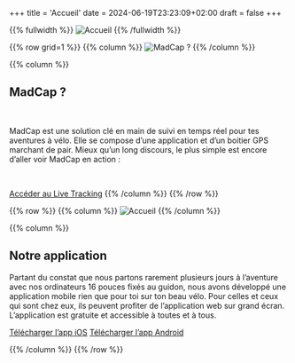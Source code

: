 +++
title = 'Accueil'
date = 2024-06-19T23:23:09+02:00
draft = false
+++


<!-- Image Accueil -->

{{% fullwidth %}}
![Accueil](/accueil/im-acc-000.png)
{{% /fullwidth %}}





<!-- ligne MadCap ? -->

{{% row grid=1  %}}
{{% column %}}
![MadCap ?](/accueil/im-acc-001.png)
{{% /column %}}

{{% column %}}
## MadCap ?
&nbsp;

MadCap est une solution clé en main de suivi en temps réel pour tes aventures à vélo. Elle se compose d’une application et d’un boitier GPS marchant de pair.
Mieux qu’un long discours, le plus simple est encore d’aller voir MadCap en action :

&nbsp;

[Accéder au Live Tracking](https://app.madcap.cc)
{{% /column %}}
{{% /row %}}





<!-- ligne Notre application -->

{{% row  %}}
{{% column %}}
![Accueil](/accueil/im-acc-002.JPG)
{{% /column %}}

{{% column %}}
## Notre application

Partant du constat que nous partons rarement plusieurs jours à l’aventure avec nos ordinateurs 16 pouces fixés au guidon, nous avons développé une application mobile rien que pour toi sur ton beau vélo. Pour celles et ceux qui sont chez eux, ils peuvent profiter de l’application web sur grand écran.
L’application est gratuite et accessible à toutes et à tous.

[Télécharger l’app iOS](https://app.madcap.cc)
[Télécharger l’app Android](https://app.madcap.cc)


{{% /column %}}
{{% /row %}}
